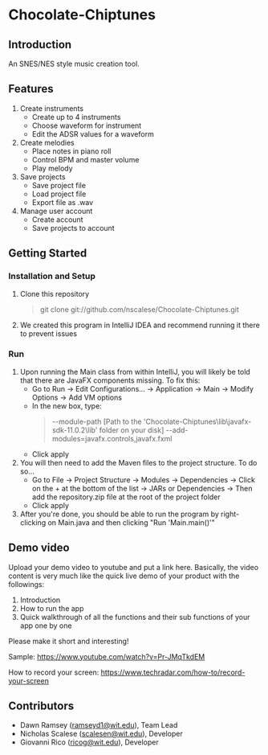 # Chocolate-Chiptunes

## Introduction

An SNES/NES style music creation tool.

## Features
1. Create instruments
	* Create up to 4 instruments
	* Choose waveform for instrument
	* Edit the ADSR values for a waveform
2. Create melodies
	* Place notes in piano roll
	* Control BPM and master volume
	* Play melody
3. Save projects
	* Save project file
	* Load project file
	* Export file as .wav
4. Manage user account
	* Create account
	* Save projects to account

## Getting Started
### Installation and Setup
1. Clone this repository
	> git clone git://github.com/nscalese/Chocolate-Chiptunes.git
2. We created this program in IntelliJ IDEA and recommend running it there to prevent issues
	
### Run
1. Upon running the Main class from within IntelliJ, you will likely be told that there are JavaFX components missing. To fix this:
	* Go to Run -> Edit Configurations... -> Application -> Main -> Modify Options -> Add VM options
	* In the new box, type: 
		> --module-path [Path to the 'Chocolate-Chiptunes\lib\javafx-sdk-11.0.2\lib' folder on your disk] --add-modules=javafx.controls,javafx.fxml
	* Click apply
2. You will then need to add the Maven files to the project structure. To do so...
	* Go to File -> Project Structure -> Modules -> Dependencies -> Click on the + at the bottom of the list -> JARs or Dependencies -> Then add the repository.zip file at the root of the project folder
	* Click apply
3. After you're done, you should be able to run the program by right-clicking on Main.java and then clicking "Run 'Main.main()'"
## Demo video

Upload your demo video to youtube and put a link here. Basically, the video content is very much like the quick live demo of your product with the followings:
1. Introduction
2. How to run the app
3. Quick walkthrough of all the functions and their sub functions of your app one by one

Please make it short and interesting!

Sample: https://www.youtube.com/watch?v=Pr-JMqTkdEM

How to record your screen: https://www.techradar.com/how-to/record-your-screen

## Contributors

* Dawn Ramsey (ramseyd1@wit.edu), Team Lead
* Nicholas Scalese (scalesen@wit.edu), Developer
* Giovanni Rico (ricog@wit.edu), Developer